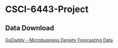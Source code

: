 # CSCI-6443-Project


## Data Download

[GoDaddy - Microbusiness Density Forecasting Data](https://www.kaggle.com/competitions/godaddy-microbusiness-density-forecasting/data)
